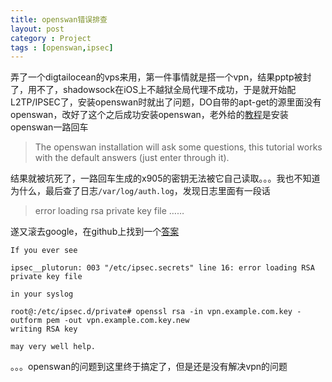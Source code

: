 ```yaml
---
title: openswan错误排查
layout: post
category : Project
tags : [openswan,ipsec]
---
```

弄了一个digtailocean的vps来用，第一件事情就是搭一个vpn，结果pptp被封了，用不了，shadowsock在iOS上不越狱全局代理不成功，于是就开始配L2TP/IPSEC了，安装openswan时就出了问题，DO自带的apt-get的源里面没有openswan，改好了这个之后成功安装openswan，老外给的[教程](https://raymii.org/s/tutorials/IPSEC_L2TP_vpn_with_Ubuntu_12.04.html)是安装openswan一路回车

>The openswan installation will ask some questions, this tutorial works with the default answers (just enter through it).

结果就被坑死了，一路回车生成的x905的密钥无法被它自己读取。。。我也不知道为什么，最后查了日志`/var/log/auth.log`，发现日志里面有一段话

>error loading rsa private key file ……

遂又滚去google，在github上找到一个[答案](https://gist.github.com/stengaard/2955132)

	If you ever see
	
	ipsec__plutorun: 003 "/etc/ipsec.secrets" line 16: error loading RSA private key file
	
	in your syslog 
 
	root@:/etc/ipsec.d/private# openssl rsa -in vpn.example.com.key -outform pem -out vpn.example.com.key.new 
	writing RSA key
	
	may very well help.

。。。openswan的问题到这里终于搞定了，但是还是没有解决vpn的问题